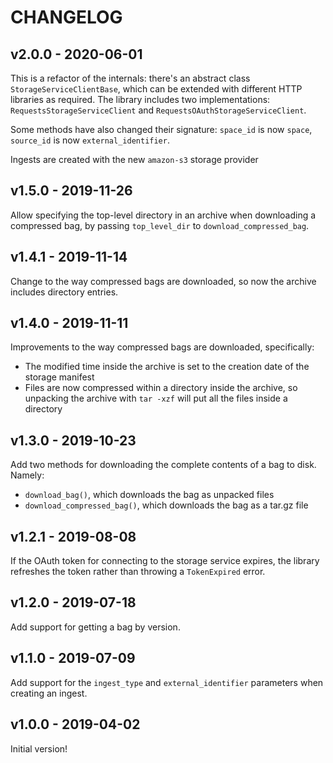 # CHANGELOG

## v2.0.0 - 2020-06-01

This is a refactor of the internals: there's an abstract class `StorageServiceClientBase`, which can be extended with different HTTP libraries as required.
The library includes two implementations: `RequestsStorageServiceClient` and `RequestsOAuthStorageServiceClient`.

Some methods have also changed their signature: `space_id` is now `space`, `source_id` is now `external_identifier`.

Ingests are created with the new `amazon-s3` storage provider

## v1.5.0 - 2019-11-26

Allow specifying the top-level directory in an archive when downloading a
compressed bag, by passing `top_level_dir` to `download_compressed_bag`.

## v1.4.1 - 2019-11-14

Change to the way compressed bags are downloaded, so now the archive includes
directory entries.

## v1.4.0 - 2019-11-11

Improvements to the way compressed bags are downloaded, specifically:

-   The modified time inside the archive is set to the creation date of the storage manifest
-   Files are now compressed within a directory inside the archive, so unpacking the archive with `tar -xzf` will put all the files inside a directory

## v1.3.0 - 2019-10-23

Add two methods for downloading the complete contents of a bag to disk.  Namely:

-  `download_bag()`, which downloads the bag as unpacked files
-  `download_compressed_bag()`, which downloads the bag as a tar.gz file

## v1.2.1 - 2019-08-08

If the OAuth token for connecting to the storage service expires, the library refreshes the token rather than throwing a `TokenExpired` error.

## v1.2.0 - 2019-07-18

Add support for getting a bag by version.

## v1.1.0 - 2019-07-09

Add support for the `ingest_type` and `external_identifier` parameters when creating an ingest.

## v1.0.0 - 2019-04-02

Initial version!

